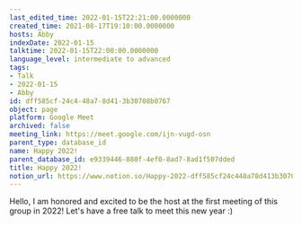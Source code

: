 ```yaml
---
last_edited_time: 2022-01-15T22:21:00.0000000
created_time: 2021-08-17T19:10:00.0000000
hosts: Abby
indexDate: 2022-01-15
talktime: 2022-01-15T22:00:00.0000000
language_level: intermediate to advanced
tags:
- Talk
- 2022-01-15
- Abby
id: dff585cf-24c4-48a7-8d41-3b30708b0767
object: page
platform: Google Meet
archived: false
meeting_link: https://meet.google.com/ijn-vugd-osn
parent_type: database_id
name: Happy 2022!
parent_database_id: e9339446-880f-4ef0-8ad7-8ad1f507dded
title: Happy 2022!
notion_url: https://www.notion.so/Happy-2022-dff585cf24c448a78d413b30708b0767
---
```


Hello, I am honored and excited to be the host at the first meeting of this group in 2022! Let's have a free talk to meet this new year :)





